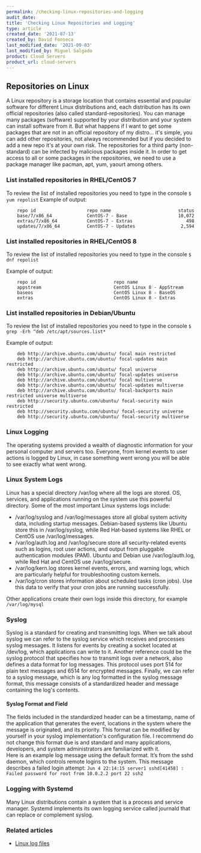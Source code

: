 ```yaml
---
permalink: /checking-linux-repositories-and-logging
audit_date:
title: 'Checking Linux Repositories and Logging'
type: article
created_date: '2021-07-13'
created_by: David Fonseca
last_modified_date: '2021-09-03'
last_modified_by: Miguel Salgado
product: Cloud Servers
product_url: cloud-servers
---
```


## Repositories on Linux
A Linux repository is a storage location that contains essential and popular software for different Linux distributions and, each distribution has its own official repositories (also called standard-repositories).
You can manage many packages (software) supported by your distribution and your system can install software from it.
But what happens if I want to get some packages that are not in an official repository of my distro... it's simple, you can add other repositories, not always recommended but if you decided to add a new repo it's at your own risk. The repositories for a third party (non-standard) can be infected by malicious packages inside it.
In order to get access to all or some packages in the repositories, we need to use a package manager like pacman, apt, yum, yaourt among others.

### List installed repositories in RHEL/CentOS 7
To review the list of installed repositories you need to type in the console
`$ yum repolist`
Example of output:
```
    repo id                   repo name                         status
    base/7/x86_64             CentOS-7 - Base                   10,072
    extras/7/x86_64           CentOS-7 - Extras                    498
    updates/7/x86_64          CentOS-7 - Updates                 2,594
```

### List installed repositories in RHEL/CentOS 8
To review the list of installed repositories you need to type in the console
`$ dnf repolist`

Example of output:
```
    repo id                             repo name
    appstream                           CentOS Linux 8 - AppStream
    baseos                              CentOS Linux 8 - BaseOS
    extras                              CentOS Linux 8 - Extras
```

### List installed repositories in Debian/Ubuntu
To review the list of installed repositories you need to type in the console
`$ grep -Erh ^deb /etc/apt/sources.list*`

Example of output:
```
    deb http://archive.ubuntu.com/ubuntu/ focal main restricted
    deb http://archive.ubuntu.com/ubuntu/ focal-updates main restricted
    deb http://archive.ubuntu.com/ubuntu/ focal universe
    deb http://archive.ubuntu.com/ubuntu/ focal-updates universe
    deb http://archive.ubuntu.com/ubuntu/ focal multiverse
    deb http://archive.ubuntu.com/ubuntu/ focal-updates multiverse
    deb http://archive.ubuntu.com/ubuntu/ focal-backports main restricted universe multiverse
    deb http://security.ubuntu.com/ubuntu/ focal-security main restricted
    deb http://security.ubuntu.com/ubuntu/ focal-security universe
    deb http://security.ubuntu.com/ubuntu/ focal-security multiverse
```

### Linux Logging
The operating systems provided a wealth of diagnostic information for your personal computer and servers too. Everyone, from kernel events to user actions is logged by Linux, in case something went wrong you will be able to see exactly what went wrong.

### Linux System Logs
Linux has a special directory /var/log where all the logs are stored. OS, services, and applications running on the system use this powerful directory.
Some of the most important Linux systems logs include:
* /var/log/syslog and /var/log/messages store all global system activity data, including startup messages. Debian-based systems like Ubuntu store this in /var/log/syslog, while Red Hat-based systems like RHEL or CentOS use /var/log/messages.
* /var/log/auth.log and /var/log/secure store all security-related events such as logins, root user actions, and output from pluggable authentication modules (PAM). Ubuntu and Debian use /var/log/auth.log, while Red Hat and CentOS use /var/log/secure.
* /var/log/kern.log stores kernel events, errors, and warning logs, which are particularly helpful for troubleshooting custom kernels.
* /var/log/cron stores information about scheduled tasks (cron jobs). Use this data to verify that your cron jobs are running successfully.

Other applications create their own logs inside this directory, for example `/var/log/mysql`

### Syslog
Syslog is a standard for creating and transmitting logs. When we talk about syslog we can refer to the syslog service which receives and processes syslog messages. It listens for events by creating a socket located at /dev/log, which applications can write to it.
Another reference could be the syslog protocol that specifies how to transmit logs over a network, also defines a data format for log messages. This protocol uses port 514 for plain text messages and 6514 for encrypted messages.
Finally, we can refer to a syslog message, which is any log formatted in the syslog message format, this message consists of a standardized header and message containing the log's contents.

#### Syslog Format and Field
The fields included in the standardized header can be a timestamp, name of the application that generates the event, locations in the system where the message is originated, and its priority. This format can be modified by yourself in your syslog implementation's configuration file. I recommend do not change this format due is and standard and many applications, developers, and system administrators are familiarized with it.  
Here is an example log message using the default format. It’s from the sshd daemon, which controls remote logins to the system. This message describes a failed login attempt:
`Jun 4 22:14:15 server1 sshd[41458] : Failed password for root from 10.0.2.2 port 22 ssh2`

### Logging with Systemd
Many Linux distributions contain a system that is a process and service manager. Systemd implements its own logging service called journald that can replace or complement syslog.

### Related articles
- [Linux log files](https://docs.rackspace.com/support/how-to/linux-log-files/)
